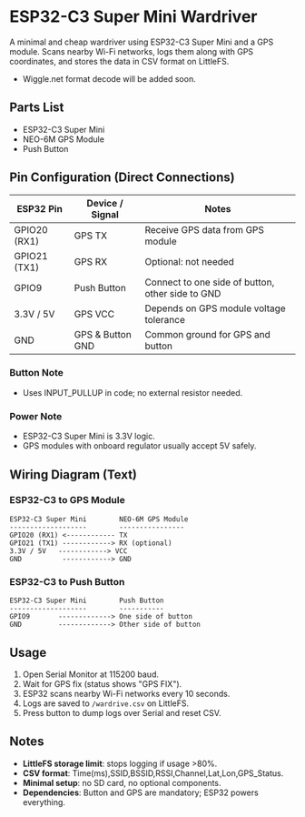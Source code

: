 # ESP32-C3 Super Mini Wardriver

A minimal and cheap wardriver using ESP32-C3 Super Mini and a GPS module. Scans nearby Wi-Fi networks, logs them along with GPS coordinates, and stores the data in CSV format on LittleFS.
- Wiggle.net format decode will be added soon.

## Parts List

- ESP32-C3 Super Mini
- NEO-6M GPS Module
- Push Button

## Pin Configuration (Direct Connections)

| ESP32 Pin    | Device / Signal | Notes                                           |
|--------------|----------------|-------------------------------------------------|
| GPIO20 (RX1) | GPS TX         | Receive GPS data from GPS module                |
| GPIO21 (TX1) | GPS RX         | Optional:  not needed |
| GPIO9        | Push Button    | Connect to one side of button, other side to GND |
| 3.3V / 5V    | GPS VCC        | Depends on GPS module voltage tolerance         |
| GND          | GPS & Button GND | Common ground for GPS and button              |

### Button Note
- Uses INPUT_PULLUP in code; no external resistor needed.

### Power Note
- ESP32-C3 Super Mini is 3.3V logic.
- GPS modules with onboard regulator usually accept 5V safely.

## Wiring Diagram (Text)

### ESP32-C3 to GPS Module
```
ESP32-C3 Super Mini        NEO-6M GPS Module
-------------------        ----------------
GPIO20 (RX1) <------------ TX
GPIO21 (TX1) ------------> RX (optional)
3.3V / 5V   ------------> VCC
GND          ------------> GND
```

### ESP32-C3 to Push Button
```
ESP32-C3 Super Mini        Push Button
-------------------        -----------
GPIO9       -------------> One side of button
GND         -------------> Other side of button
```

## Usage

1. Open Serial Monitor at 115200 baud.
2. Wait for GPS fix (status shows "GPS FIX").
3. ESP32 scans nearby Wi-Fi networks every 10 seconds.
4. Logs are saved to `/wardrive.csv` on LittleFS.
5. Press button to dump logs over Serial and reset CSV.

## Notes

- **LittleFS storage limit**: stops logging if usage >80%.
- **CSV format**: Time(ms),SSID,BSSID,RSSI,Channel,Lat,Lon,GPS_Status.
- **Minimal setup**: no SD card, no optional components.
- **Dependencies**: Button and GPS are mandatory; ESP32 powers everything.
